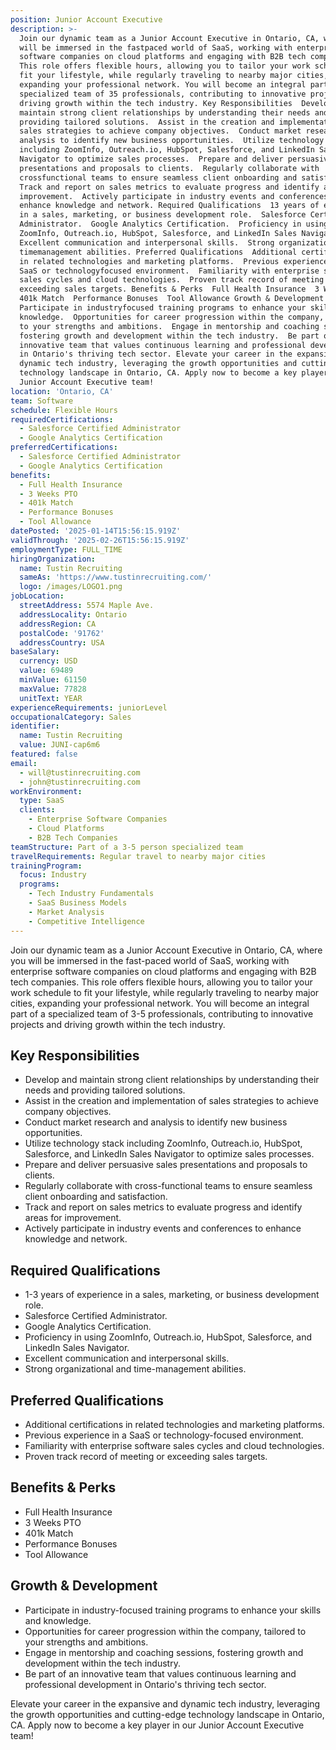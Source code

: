 ```yaml
---
position: Junior Account Executive
description: >-
  Join our dynamic team as a Junior Account Executive in Ontario, CA, where you
  will be immersed in the fastpaced world of SaaS, working with enterprise
  software companies on cloud platforms and engaging with B2B tech companies.
  This role offers flexible hours, allowing you to tailor your work schedule to
  fit your lifestyle, while regularly traveling to nearby major cities,
  expanding your professional network. You will become an integral part of a
  specialized team of 35 professionals, contributing to innovative projects and
  driving growth within the tech industry. Key Responsibilities  Develop and
  maintain strong client relationships by understanding their needs and
  providing tailored solutions.  Assist in the creation and implementation of
  sales strategies to achieve company objectives.  Conduct market research and
  analysis to identify new business opportunities.  Utilize technology stack
  including ZoomInfo, Outreach.io, HubSpot, Salesforce, and LinkedIn Sales
  Navigator to optimize sales processes.  Prepare and deliver persuasive sales
  presentations and proposals to clients.  Regularly collaborate with
  crossfunctional teams to ensure seamless client onboarding and satisfaction. 
  Track and report on sales metrics to evaluate progress and identify areas for
  improvement.  Actively participate in industry events and conferences to
  enhance knowledge and network. Required Qualifications  13 years of experience
  in a sales, marketing, or business development role.  Salesforce Certified
  Administrator.  Google Analytics Certification.  Proficiency in using
  ZoomInfo, Outreach.io, HubSpot, Salesforce, and LinkedIn Sales Navigator. 
  Excellent communication and interpersonal skills.  Strong organizational and
  timemanagement abilities. Preferred Qualifications  Additional certifications
  in related technologies and marketing platforms.  Previous experience in a
  SaaS or technologyfocused environment.  Familiarity with enterprise software
  sales cycles and cloud technologies.  Proven track record of meeting or
  exceeding sales targets. Benefits & Perks  Full Health Insurance  3 Weeks PTO 
  401k Match  Performance Bonuses  Tool Allowance Growth & Development 
  Participate in industryfocused training programs to enhance your skills and
  knowledge.  Opportunities for career progression within the company, tailored
  to your strengths and ambitions.  Engage in mentorship and coaching sessions,
  fostering growth and development within the tech industry.  Be part of an
  innovative team that values continuous learning and professional development
  in Ontario's thriving tech sector. Elevate your career in the expansive and
  dynamic tech industry, leveraging the growth opportunities and cuttingedge
  technology landscape in Ontario, CA. Apply now to become a key player in our
  Junior Account Executive team!
location: 'Ontario, CA'
team: Software
schedule: Flexible Hours
requiredCertifications:
  - Salesforce Certified Administrator
  - Google Analytics Certification
preferredCertifications:
  - Salesforce Certified Administrator
  - Google Analytics Certification
benefits:
  - Full Health Insurance
  - 3 Weeks PTO
  - 401k Match
  - Performance Bonuses
  - Tool Allowance
datePosted: '2025-01-14T15:56:15.919Z'
validThrough: '2025-02-26T15:56:15.919Z'
employmentType: FULL_TIME
hiringOrganization:
  name: Tustin Recruiting
  sameAs: 'https://www.tustinrecruiting.com/'
  logo: /images/LOGO1.png
jobLocation:
  streetAddress: 5574 Maple Ave.
  addressLocality: Ontario
  addressRegion: CA
  postalCode: '91762'
  addressCountry: USA
baseSalary:
  currency: USD
  value: 69489
  minValue: 61150
  maxValue: 77828
  unitText: YEAR
experienceRequirements: juniorLevel
occupationalCategory: Sales
identifier:
  name: Tustin Recruiting
  value: JUNI-cap6m6
featured: false
email:
  - will@tustinrecruiting.com
  - john@tustinrecruiting.com
workEnvironment:
  type: SaaS
  clients:
    - Enterprise Software Companies
    - Cloud Platforms
    - B2B Tech Companies
teamStructure: Part of a 3-5 person specialized team
travelRequirements: Regular travel to nearby major cities
trainingProgram:
  focus: Industry
  programs:
    - Tech Industry Fundamentals
    - SaaS Business Models
    - Market Analysis
    - Competitive Intelligence
---
```



Join our dynamic team as a Junior Account Executive in Ontario, CA, where you will be immersed in the fast-paced world of SaaS, working with enterprise software companies on cloud platforms and engaging with B2B tech companies. This role offers flexible hours, allowing you to tailor your work schedule to fit your lifestyle, while regularly traveling to nearby major cities, expanding your professional network. You will become an integral part of a specialized team of 3-5 professionals, contributing to innovative projects and driving growth within the tech industry.

## Key Responsibilities

- Develop and maintain strong client relationships by understanding their needs and providing tailored solutions.
- Assist in the creation and implementation of sales strategies to achieve company objectives.
- Conduct market research and analysis to identify new business opportunities.
- Utilize technology stack including ZoomInfo, Outreach.io, HubSpot, Salesforce, and LinkedIn Sales Navigator to optimize sales processes.
- Prepare and deliver persuasive sales presentations and proposals to clients.
- Regularly collaborate with cross-functional teams to ensure seamless client onboarding and satisfaction.
- Track and report on sales metrics to evaluate progress and identify areas for improvement.
- Actively participate in industry events and conferences to enhance knowledge and network.

## Required Qualifications

- 1-3 years of experience in a sales, marketing, or business development role.
- Salesforce Certified Administrator.
- Google Analytics Certification.
- Proficiency in using ZoomInfo, Outreach.io, HubSpot, Salesforce, and LinkedIn Sales Navigator.
- Excellent communication and interpersonal skills.
- Strong organizational and time-management abilities.

## Preferred Qualifications

- Additional certifications in related technologies and marketing platforms.
- Previous experience in a SaaS or technology-focused environment.
- Familiarity with enterprise software sales cycles and cloud technologies.
- Proven track record of meeting or exceeding sales targets.

## Benefits & Perks

- Full Health Insurance
- 3 Weeks PTO
- 401k Match
- Performance Bonuses
- Tool Allowance

## Growth & Development

- Participate in industry-focused training programs to enhance your skills and knowledge.
- Opportunities for career progression within the company, tailored to your strengths and ambitions.
- Engage in mentorship and coaching sessions, fostering growth and development within the tech industry.
- Be part of an innovative team that values continuous learning and professional development in Ontario's thriving tech sector.

Elevate your career in the expansive and dynamic tech industry, leveraging the growth opportunities and cutting-edge technology landscape in Ontario, CA. Apply now to become a key player in our Junior Account Executive team!
